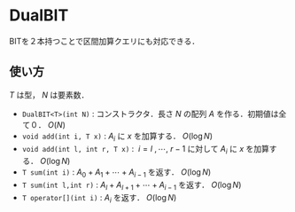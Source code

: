 # DualBIT
BITを２本持つことで区間加算クエリにも対応できる．
## 使い方
$T$ は型， $N$ は要素数．
- `DualBIT<T>(int N)` : コンストラクタ．長さ $N$ の配列 $A$ を作る．初期値は全て０． $O(N)$
- `void add(int i, T x)` : $A_i$ に $x$ を加算する． $O(\log N)$
- `void add(int l, int r, T x)` : $\ i=l~,\cdots,~r-1$ に対して $A_i$ に $x$ を加算する． $O(\log N)$
- `T sum(int i)` : $A_0+A_1+\cdots+A_{i-1}$ を返す． $O(\log N)$
- `T sum(int l,int r)` : $A_l+A_{l+1}+\cdots+A_{i-1}$ を返す． $O(\log N)$
- `T operator[](int i)` : $A_i$ を返す． $O(\log N)$
